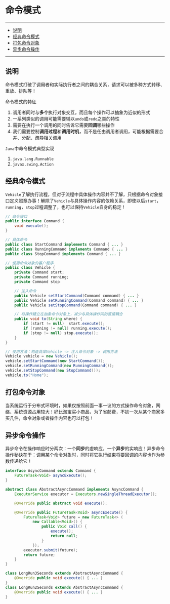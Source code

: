 # 命令模式

---

- [说明](#说明)
- [经典命令模式](#经典命令模式)
- [打包命令对象](#打包命令对象)
- [异步命令操作](#异步命令操作)

---

## 说明

命令模式打破了调用者和实际执行者之间的耦合关系，请求可以被多种方式转移、重放、排队等！

命令模式的特征
1. 调用者同时与**多个**执行对象交互，而且每个操作可以抽象为近似的形式
2. 一系列类似的调用可能需要辅以`undo`或`redo`之类的特性
3. 需要在执行一个调用的同时告诉它需要**回调**哪些操作
4. 我们需要控制**调用过程**和**调用时机**，而不是任由调用者调用，可能根据需要合并、分配、疏导相关调用

`Java`中命令模式典型实现
1. `java.lang.Runnable`
2. `javax.swing.Action`

## 经典命令模式

`Vehicle`了解执行流程，但对于流程中具体操作内容并不了解，只根据命令对象接口定义照章办事！解除了`Vehicle`与具体操作内容的依赖关系，即使以后`start`，`running`，`stop`过程调整了，也可以保持`Vehicle`自身的稳定！

```Java
// 命令接口
public interface Command {
	void execute();
}

// 具体命令
public class StartCommand implements Command { ... }
public class RunningCommand implements Command { ... }
public class StopCommand implements Command { ... }
```

```Java
// 使用命令对象的客户程序
public class Vehicle {
	private Command start;
	private Command running;
	private Command stop

	// 注入命令
	public Vehicle setStartCommand(Command command) { ... }
	public Vehicle setRunningCommand(Command command) { ... }
	public Vehicle setStopCommand(Command command) { ... }

	// 将操作建立在抽象命令对象上，减少与具体操作间的直接耦合
	public void to(String where) {
		if (start != null)	start.execute();
		if (running != null) running.execute();
		if (stop != null) stop.execute();
	}
}
```

```Java
// 使用方法：构造具体Vehicle -> 注入命令对象 -> 调用方法
Vehicle vehicle = new Vehicle();
vehicle.setStartCommand(new StartCommand());
vehicle.setRunningCommand(new RunningCommand());
vehicle.setStopCommand(new StopCommand());
vehicle.to("Home");
```

## 打包命令对象

当系统运行于分布式环境时，如果仅按照前面一事一议的方式操作命令对象，网络、系统资源占用较大！好比淘宝买小商品，为了省邮费，不妨一次从某个商家多买几件，命令对象或者操作内容也可以打包！

## 异步命令操作

异步命令在操作响应时分两次：一个**同步**的虚响应，一个**异步**的实响应！异步命令操作秘诀在于：调用某个命令对象时，同时将它执行结束将要回调的内容也作为参数传递给它！

```Java
interface AsyncCommand extends Command {
	FutureTask<Void> asyncExecute();
}

abstract class AbstractAsyncCommand implements AsyncCommand {
	ExecutorService executor = Executors.newSingleThreadExecutor();

	@Override public abstract void execute();

	@Override public FutureTask<Void> asyncExecute() {
		FutureTask<Void> future = new FutureTask<> (
			new Callable<Void>() {
				public Void call() {
					execute();
					return null;
				}
			});
		executor.submit(future);
		return future;
	}
}

class LongRun3Seconds extends AbstractAsyncCommand {
	@Override public void execute() { ... }
}
class LongRun2Seconds extends AbstractAsyncCommand {
	@Override public void execute() { ... }
}
```
